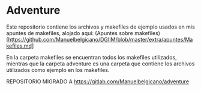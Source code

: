 # Adventure
Este repositorio contiene los archivos y makefiles de ejemplo usados en mis apuntes de makefiles, alojado aquí: 
(Apuntes sobre makefiles)[https://github.com/Manuelbelgicano/DGIIM/blob/master/extra/apuntes/Makefiles.md]

En la carpeta makefiles se encuentran todos los makefiles utilizados, mientras que la carpeta adventure es una carpeta que contiene los archivos utilizados como ejemplo en los makefiles.

REPOSITORIO MIGRADO A https://gitlab.com/Manuelbelgicano/adventure

